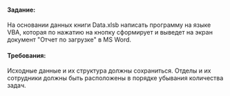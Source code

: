 #### Задание:
На основании данных книги Data.xlsb написать программу на языке VBA, которая по нажатию на кнопку сформирует и выведет на экран документ "Отчет по загрузке" в MS Word.
#### Требования:
Исходные данные и их структура должны сохраниться.
Отделы и их сотрудники должны быть расположены в порядке убывания количества задач.
